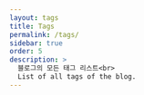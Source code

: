 ```yaml
---
layout: tags
title: Tags
permalink: /tags/
sidebar: true
order: 5
description: >
  블로그의 모든 태그 리스트<br>
  List of all tags of the blog.
---
```

